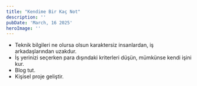 ```yaml
---
title: "Kendime Bir Kaç Not"
description: ''
pubDate: 'March, 16 2025'
heroImage: ''
---
```


* Teknik bilgileri ne olursa olsun karaktersiz insanlardan, iş arkadaşlarından uzakdur.
* İş yerinizi seçerken para dışındaki kriterleri düşün, mümkünse kendi işini kur.
* Blog tut.
* Kişisel proje geliştir.




















